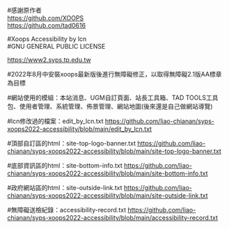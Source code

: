 #感謝原作者  
https://github.com/XOOPS  
https://github.com/tad0616

#Xoops Accessibility by lcn   
#GNU GENERAL PUBLIC LICENSE  
  
https://www2.syps.tp.edu.tw
  

#2022年8月中安裝xoops最新版後進行無障礙修正，以取得無障礙2.1版AA標章為目標

#網站使用的模組：本站消息、UGM自訂頁面、站長工具箱、TAD TOOLS工具包、使用者管理、系統管理、佈景管理、網站地圖(後來還是自己做網站導覽)

#lcn修改過的檔案：edit_by_lcn.txt https://github.com/liao-chianan/syps-xoops2022-accessibility/blob/main/edit_by_lcn.txt

#頂部自訂區的html：site-top-logo-banner.txt https://github.com/liao-chianan/syps-xoops2022-accessibility/blob/main/site-top-logo-banner.txt

#底部資訊區的html：site-bottom-info.txt https://github.com/liao-chianan/syps-xoops2022-accessibility/blob/main/site-bottom-info.txt

#政府網站區的html：site-outside-link.txt https://github.com/liao-chianan/syps-xoops2022-accessibility/blob/main/site-outside-link.txt

#無障礙送檢紀錄：accessibility-record.txt https://github.com/liao-chianan/syps-xoops2022-accessibility/blob/main/accessibility-record.txt
